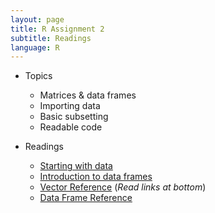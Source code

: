 ```yaml
---
layout: page
title: R Assignment 2
subtitle: Readings
language: R
---
```


* Topics

   * Matrices & data frames
   * Importing data
   * Basic subsetting
   * Readable code

* Readings

   * [Starting with data](http://datacarpentry.github.io/R-ecology/02-starting-with-data.html)
   * [Introduction to data frames](http://datacarpentry.github.io/R-ecology/03-data-frames.html)
   * [Vector Reference](http://www.r-tutor.com/r-introduction/vector) (*Read links at bottom*)
   * [Data Frame Reference](http://www.r-tutor.com/r-introduction/data-frame)